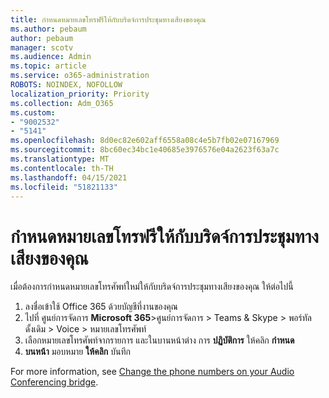 ```yaml
---
title: กําหนดหมายเลขโทรฟรีให้กับบริดจ์การประชุมทางเสียงของคุณ
ms.author: pebaum
author: pebaum
manager: scotv
ms.audience: Admin
ms.topic: article
ms.service: o365-administration
ROBOTS: NOINDEX, NOFOLLOW
localization_priority: Priority
ms.collection: Adm_O365
ms.custom:
- "9002532"
- "5141"
ms.openlocfilehash: 8d0ec82e602aff6558a08c4e5b7fb02e07167969
ms.sourcegitcommit: 8bc60ec34bc1e40685e3976576e04a2623f63a7c
ms.translationtype: MT
ms.contentlocale: th-TH
ms.lasthandoff: 04/15/2021
ms.locfileid: "51821133"
---
```

# <a name="assign-a-toll-free-number-to-your-audio-conferencing-bridge"></a>กําหนดหมายเลขโทรฟรีให้กับบริดจ์การประชุมทางเสียงของคุณ

เมื่อต้องการกําหนดหมายเลขโทรศัพท์ใหม่ให้กับบริดจ์การประชุมทางเสียงของคุณ ให้ต่อไปนี้

1. ลงชื่อเข้าใช้ Office 365 ด้วยบัญชีที่งานของคุณ
2. ไปที่ ศูนย์การจัดการ **Microsoft 365**>ศูนย์การจัดการ > Teams & Skype > พอร์ทัลดั้งเดิม > Voice > หมายเลขโทรศัพท์
3. เลือกหมายเลขโทรศัพท์จากรายการ และในบานหน้าต่าง การ **ปฏิบัติการ** ให้คลิก **กําหนด**
4. **บนหน้า** มอบหมาย **ให้คลิก** บันทึก

For more information, see [Change the phone numbers on your Audio Conferencing bridge](https://docs.microsoft.com/MicrosoftTeams/change-the-phone-numbers-on-your-audio-conferencing-bridge).
